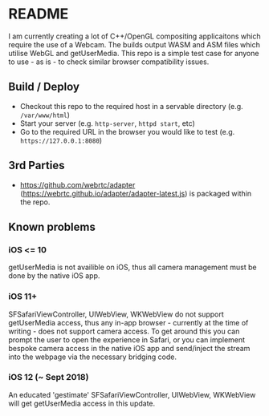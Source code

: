 # README
I am currently creating a lot of C++/OpenGL compositing applicaitons which require the use of a Webcam. The builds output WASM and ASM files which utilise WebGL and getUserMedia. This repo is a simple test case for anyone to use - as is - to check similar browser compatibility issues. 

## Build / Deploy
- Checkout this repo to the required host in a servable directory (e.g. `/var/www/html`)
- Start your server  (e.g. `http-server`, `httpd start`, etc)
- Go to the required URL in the browser you would like to test (e.g. `https://127.0.0.1:8080`)

## 3rd Parties
- https://github.com/webrtc/adapter (https://webrtc.github.io/adapter/adapter-latest.js) is packaged within the repo. 

## Known problems
### iOS <= 10
getUserMedia is not availible on iOS, thus all camera management must be done by the native iOS app.

### iOS 11+
SFSafariViewController, UIWebView, WKWebView do not support getUserMedia access, thus any in-app browser - currently at the time of writing - does not support camera access. To get around this you can prompt the user to open the experience in Safari, or you can implement bespoke camera access in the native iOS app and send/inject the stream into the webpage via the necessary bridging code. 

### iOS 12 (~ Sept 2018)
An educated 'gestimate' SFSafariViewController, UIWebView, WKWebView will get getUserMedia access in this update.